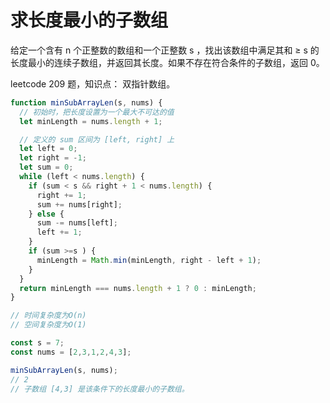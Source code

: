 # 求长度最小的子数组

给定一个含有 n 个正整数的数组和一个正整数 s ，找出该数组中满足其和 ≥ s 的长度最小的连续子数组，并返回其长度。如果不存在符合条件的子数组，返回 0。

leetcode 209 题，知识点： 双指针数组。

```js
function minSubArrayLen(s, nums) {
  // 初始时，把长度设置为一个最大不可达的值
  let minLength = nums.length + 1;

  // 定义的 sum 区间为 [left, right] 上
  let left = 0;
  let right = -1;
  let sum = 0;
  while (left < nums.length) {
    if (sum < s && right + 1 < nums.length) {
      right += 1;
      sum += nums[right];
    } else {
      sum -= nums[left];
      left += 1;
    }
    if (sum >=s ) {
      minLength = Math.min(minLength, right - left + 1);
    }
  }
  return minLength === nums.length + 1 ? 0 : minLength;
}

// 时间复杂度为O(n)
// 空间复杂度为O(1)
```

```js
const s = 7;
const nums = [2,3,1,2,4,3];

minSubArrayLen(s, nums);
// 2
// 子数组 [4,3] 是该条件下的长度最小的子数组。
```
